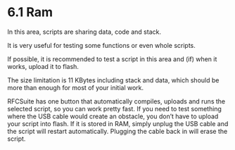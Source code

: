 # 6.1 Ram

In this area, scripts are sharing data, code and stack. 

It is very useful for testing some functions or even whole scripts. 

If possible, it is recommended to test a script in this area and \(if\) when it works, upload it to flash. 

The size limitation is 11 KBytes including stack and data, which should be more than enough for most of your initial work. 

RFCSuite has one button that automatically compiles, uploads and runs the selected script, so you can work pretty fast. If you need to test something where the USB cable would create an obstacle, you don’t have to upload your script into flash. If it is stored in RAM, simply unplug the USB cable and the script will restart automatically. Plugging the cable back in will erase the script.

